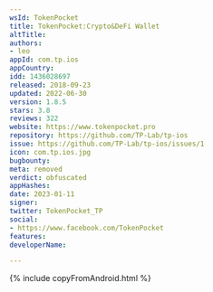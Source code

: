 ```yaml
---
wsId: TokenPocket
title: TokenPocket:Crypto&DeFi Wallet
altTitle: 
authors:
- leo
appId: com.tp.ios
appCountry: 
idd: 1436028697
released: 2018-09-23
updated: 2022-06-30
version: 1.8.5
stars: 3.8
reviews: 322
website: https://www.tokenpocket.pro
repository: https://github.com/TP-Lab/tp-ios
issue: https://github.com/TP-Lab/tp-ios/issues/1
icon: com.tp.ios.jpg
bugbounty: 
meta: removed
verdict: obfuscated
appHashes: 
date: 2023-01-11
signer: 
twitter: TokenPocket_TP
social:
- https://www.facebook.com/TokenPocket
features: 
developerName: 

---
```


{% include copyFromAndroid.html %}
